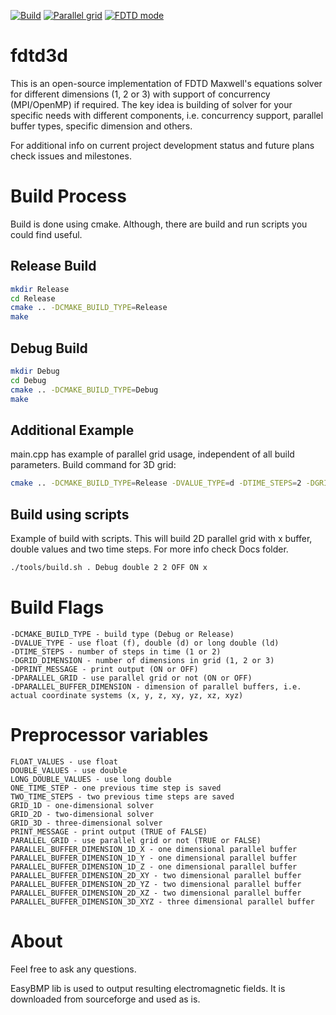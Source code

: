 [![Build](https://img.shields.io/travis/rust-lang/rust.svg)](https://github.com/zer011b/fdtd3d)
[![Parallel grid](https://img.shields.io/badge/Parallel%20Grid-1D%20and%202D-blue.svg)](https://github.com/zer011b/fdtd3d)
[![FDTD mode](https://img.shields.io/badge/FDTD-Ez%20mode%20only-red.svg)](https://github.com/zer011b/fdtd3d)

# fdtd3d

This is an open-source implementation of FDTD Maxwell's equations solver for different dimensions (1, 2 or 3) with support of concurrency (MPI/OpenMP) if required. The key idea is building of solver for your specific needs with different components, i.e. concurrency support, parallel buffer types, specific dimension and others.  

For additional info on current project development status and future plans check issues and milestones.

# Build Process

Build is done using cmake. Although, there are build and run scripts you could find useful.

## Release Build

```sh
mkdir Release
cd Release
cmake .. -DCMAKE_BUILD_TYPE=Release
make
```

## Debug Build

```sh
mkdir Debug
cd Debug
cmake .. -DCMAKE_BUILD_TYPE=Debug
make
```
## Additional Example

main.cpp has example of parallel grid usage, independent of all build parameters. Build command for 3D grid:

```sh
cmake .. -DCMAKE_BUILD_TYPE=Release -DVALUE_TYPE=d -DTIME_STEPS=2 -DGRID_DIMENSION=3 -DPRINT_MESSAGE=OFF -DPARALLEL_GRID=ON -DPARALLEL_BUFFER_DIMENSION=xyz
```

## Build using scripts

Example of build with scripts. This will build 2D parallel grid with x buffer, double values and two time steps. For more info check Docs folder.

```sh
./tools/build.sh . Debug double 2 2 OFF ON x
```

# Build Flags
```c_cpp
-DCMAKE_BUILD_TYPE - build type (Debug or Release)
-DVALUE_TYPE - use float (f), double (d) or long double (ld)
-DTIME_STEPS - number of steps in time (1 or 2)
-DGRID_DIMENSION - number of dimensions in grid (1, 2 or 3)
-DPRINT_MESSAGE - print output (ON or OFF)
-DPARALLEL_GRID - use parallel grid or not (ON or OFF)
-DPARALLEL_BUFFER_DIMENSION - dimension of parallel buffers, i.e. actual coordinate systems (x, y, z, xy, yz, xz, xyz)
```

# Preprocessor variables
```c_cpp
FLOAT_VALUES - use float
DOUBLE_VALUES - use double
LONG_DOUBLE_VALUES - use long double
ONE_TIME_STEP - one previous time step is saved
TWO_TIME_STEPS - two previous time steps are saved
GRID_1D - one-dimensional solver
GRID_2D - two-dimensional solver
GRID_3D - three-dimensional solver
PRINT_MESSAGE - print output (TRUE of FALSE)
PARALLEL_GRID - use parallel grid or not (TRUE or FALSE)
PARALLEL_BUFFER_DIMENSION_1D_X - one dimensional parallel buffer
PARALLEL_BUFFER_DIMENSION_1D_Y - one dimensional parallel buffer
PARALLEL_BUFFER_DIMENSION_1D_Z - one dimensional parallel buffer
PARALLEL_BUFFER_DIMENSION_2D_XY - two dimensional parallel buffer
PARALLEL_BUFFER_DIMENSION_2D_YZ - two dimensional parallel buffer
PARALLEL_BUFFER_DIMENSION_2D_XZ - two dimensional parallel buffer
PARALLEL_BUFFER_DIMENSION_3D_XYZ - three dimensional parallel buffer
```

# About

Feel free to ask any questions.

EasyBMP lib is used to output resulting electromagnetic fields. It is downloaded from sourceforge and used as is.
